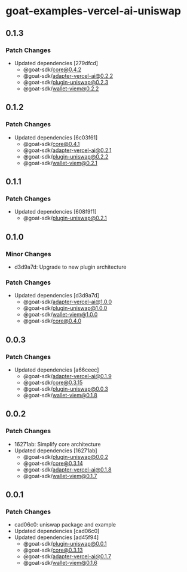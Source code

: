 # goat-examples-vercel-ai-uniswap

## 0.1.3

### Patch Changes

- Updated dependencies [279dfcd]
  - @goat-sdk/core@0.4.2
  - @goat-sdk/adapter-vercel-ai@0.2.2
  - @goat-sdk/plugin-uniswap@0.2.3
  - @goat-sdk/wallet-viem@0.2.2

## 0.1.2

### Patch Changes

- Updated dependencies [6c03f61]
  - @goat-sdk/core@0.4.1
  - @goat-sdk/adapter-vercel-ai@0.2.1
  - @goat-sdk/plugin-uniswap@0.2.2
  - @goat-sdk/wallet-viem@0.2.1

## 0.1.1

### Patch Changes

- Updated dependencies [608f9f1]
  - @goat-sdk/plugin-uniswap@0.2.1

## 0.1.0

### Minor Changes

- d3d9a7d: Upgrade to new plugin architecture

### Patch Changes

- Updated dependencies [d3d9a7d]
  - @goat-sdk/adapter-vercel-ai@1.0.0
  - @goat-sdk/plugin-uniswap@1.0.0
  - @goat-sdk/wallet-viem@1.0.0
  - @goat-sdk/core@0.4.0

## 0.0.3

### Patch Changes

- Updated dependencies [a66ceec]
  - @goat-sdk/adapter-vercel-ai@0.1.9
  - @goat-sdk/core@0.3.15
  - @goat-sdk/plugin-uniswap@0.0.3
  - @goat-sdk/wallet-viem@0.1.8

## 0.0.2

### Patch Changes

- 16271ab: Simplify core architecture
- Updated dependencies [16271ab]
  - @goat-sdk/plugin-uniswap@0.0.2
  - @goat-sdk/core@0.3.14
  - @goat-sdk/adapter-vercel-ai@0.1.8
  - @goat-sdk/wallet-viem@0.1.7

## 0.0.1

### Patch Changes

- cad06c0: uniswap package and example
- Updated dependencies [cad06c0]
- Updated dependencies [ad45f94]
  - @goat-sdk/plugin-uniswap@0.0.1
  - @goat-sdk/core@0.3.13
  - @goat-sdk/adapter-vercel-ai@0.1.7
  - @goat-sdk/wallet-viem@0.1.6
